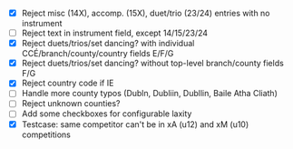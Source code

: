 * [X] Reject misc (14X), accomp. (15X), duet/trio (23/24) entries with no instrument
* [ ] Reject text in instrument field, except 14/15/23/24
* [X] Reject duets/trios/set dancing? with individual CCÉ/branch/county/country fields E/F/G
* [X] Reject duets/trios/set dancing? without top-level branch/county fields F/G
* [X] Reject country code if IE
* [ ] Handle more county typos (Dubln, Dubliin, Dubllin, Baile Atha Cliath)
* [ ] Reject unknown counties?
* [ ] Add some checkboxes for configurable laxity
* [X] Testcase: same competitor can't be in xA (u12) and xM (u10) competitions

